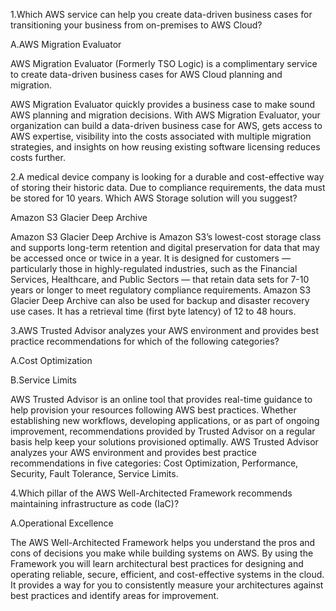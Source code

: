 1.Which AWS service can help you create data-driven business cases for transitioning your business from on-premises to AWS Cloud?

A.AWS Migration Evaluator

AWS Migration Evaluator (Formerly TSO Logic) is a complimentary service to create data-driven business cases for AWS Cloud planning and migration.

AWS Migration Evaluator quickly provides a business case to make sound AWS planning and migration decisions. With AWS Migration Evaluator, your organization can build a data-driven business case for AWS, gets access to AWS expertise, visibility into the costs associated with multiple migration strategies, and insights on how reusing existing software licensing reduces costs further.

2.A medical device company is looking for a durable and cost-effective way of storing their historic data. Due to compliance requirements, the data must be stored for 10 years. Which AWS Storage solution will you suggest?

Amazon S3 Glacier Deep Archive

Amazon S3 Glacier Deep Archive is Amazon S3’s lowest-cost storage class and supports long-term retention and digital preservation for data that may be accessed once or twice in a year. It is designed for customers — particularly those in highly-regulated industries, such as the Financial Services, Healthcare, and Public Sectors — that retain data sets for 7-10 years or longer to meet regulatory compliance requirements. Amazon S3 Glacier Deep Archive can also be used for backup and disaster recovery use cases. It has a retrieval time (first byte latency) of 12 to 48 hours.

3.AWS Trusted Advisor analyzes your AWS environment and provides best practice recommendations for which of the following categories?

A.Cost Optimization

B.Service Limits

AWS Trusted Advisor is an online tool that provides real-time guidance to help provision your resources following AWS best practices. Whether establishing new workflows, developing applications, or as part of ongoing improvement, recommendations provided by Trusted Advisor on a regular basis help keep your solutions provisioned optimally. AWS Trusted Advisor analyzes your AWS environment and provides best practice recommendations in five categories: Cost Optimization, Performance, Security, Fault Tolerance, Service Limits.

4.Which pillar of the AWS Well-Architected Framework recommends maintaining infrastructure as code (IaC)?

A.Operational Excellence

The AWS Well-Architected Framework helps you understand the pros and cons of decisions you make while building systems on AWS. By using the Framework you will learn architectural best practices for designing and operating reliable, secure, efficient, and cost-effective systems in the cloud. It provides a way for you to consistently measure your architectures against best practices and identify areas for improvement.
